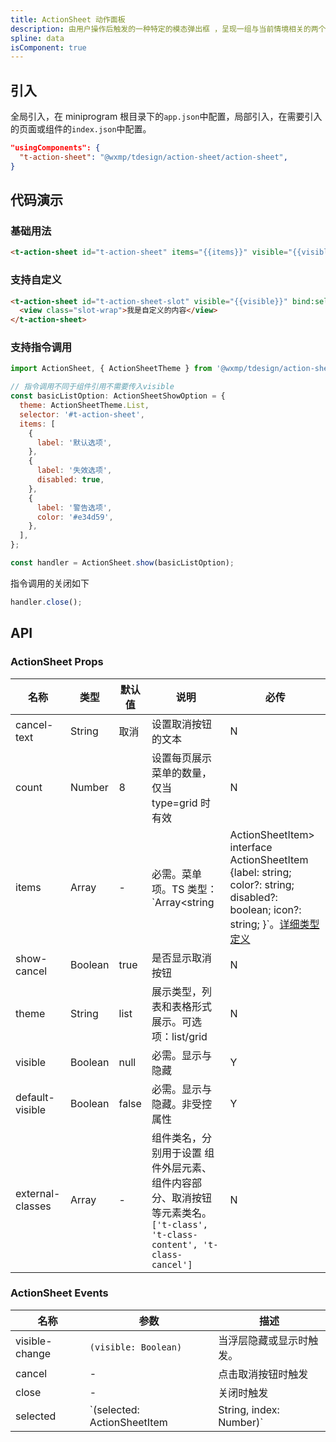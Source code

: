 ```yaml
---
title: ActionSheet 动作面板
description: 由用户操作后触发的一种特定的模态弹出框 ，呈现一组与当前情境相关的两个或多个选项。
spline: data
isComponent: true
---
```


## 引入

全局引入，在 miniprogram 根目录下的`app.json`中配置，局部引入，在需要引入的页面或组件的`index.json`中配置。

```json
"usingComponents": {
  "t-action-sheet": "@wxmp/tdesign/action-sheet/action-sheet",
}
```

## 代码演示

### 基础用法

```html
<t-action-sheet id="t-action-sheet" items="{{items}}" visible="{{visible}}" bind:selected="onSelect" bind:cancel="onCancel" bind:close="onClose" bind:visible-change="onVisibleChange" />
```

### 支持自定义

```html
<t-action-sheet id="t-action-sheet-slot" visible="{{visible}}" bind:selected="onSelect" bind:cancel="onCancel" bind:close="onClose"  bind:visible-change="onVisibleChange">
  <view class="slot-wrap">我是自定义的内容</view>
</t-action-sheet>
```
### 支持指令调用

```javascript
import ActionSheet, { ActionSheetTheme } from '@wxmp/tdesign/action-sheet/index';

// 指令调用不同于组件引用不需要传入visible
const basicListOption: ActionSheetShowOption = {
  theme: ActionSheetTheme.List,
  selector: '#t-action-sheet',
  items: [
    {
      label: '默认选项',
    },
    {
      label: '失效选项',
      disabled: true,
    },
    {
      label: '警告选项',
      color: '#e34d59',
    },
  ],
};

const handler = ActionSheet.show(basicListOption);
```

指令调用的关闭如下

```javascript
handler.close();
```


## API
### ActionSheet Props

名称 | 类型 | 默认值 | 说明 | 必传
-- | -- | -- | -- | --
cancel-text | String | 取消 | 设置取消按钮的文本 | N
count | Number | 8 | 设置每页展示菜单的数量，仅当 type=grid 时有效 | N
items | Array | - | 必需。菜单项。TS 类型：`Array<string | ActionSheetItem>` `interface ActionSheetItem {label: string; color?: string; disabled?: boolean; icon?: string; }`。[详细类型定义](https://github.com/Tencent/tdesign-miniprogram/tree/develop/src/action-sheet/type.ts) | Y
show-cancel | Boolean | true | 是否显示取消按钮 | N
theme | String | list | 展示类型，列表和表格形式展示。可选项：list/grid | N
visible | Boolean | null | 必需。显示与隐藏 | Y
default-visible | Boolean | false | 必需。显示与隐藏。非受控属性 | Y
external-classes | Array | - | 组件类名，分别用于设置 组件外层元素、组件内容部分、取消按钮 等元素类名。`['t-class', 't-class-content', 't-class-cancel']` | N

### ActionSheet Events

名称 | 参数 | 描述
-- | -- | --
visible-change | `(visible: Boolean)` | 当浮层隐藏或显示时触发。
cancel | - | 点击取消按钮时触发
close | - | 关闭时触发
selected | `(selected: ActionSheetItem | String, index: Number)` | 选择菜单项时触发
